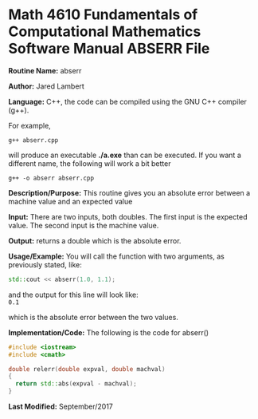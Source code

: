 # Math 4610 Fundamentals of Computational Mathematics Software Manual ABSERR File

**Routine Name:**           abserr

**Author:** Jared Lambert

**Language:** C++, the code can be compiled using the GNU C++ compiler (g++). 

For example,

    g++ abserr.cpp

will produce an executable **./a.exe** than can be executed. If you want a different name, the following will work a bit
better

    g++ -o abserr abserr.cpp

**Description/Purpose:** This routine gives you an absolute error between a machine value and an expected value   
    


**Input:** There are two inputs, both doubles. The first input is the expected value. The second input is the machine value.  


**Output:** returns a double which is the absolute error.
  

**Usage/Example:**
You will call the function with two arguments, as previously stated, like:
```c++
std::cout << abserr(1.0, 1.1);
```
and the output for this line will look like:    
```0.1```

which is the absolute error between the two values.

**Implementation/Code:** The following is the code for abserr()
``` c++
#include <iostream>
#include <cmath>

double relerr(double expval, double machval)
{
  return std::abs(expval - machval);
}

```
**Last Modified:** September/2017
